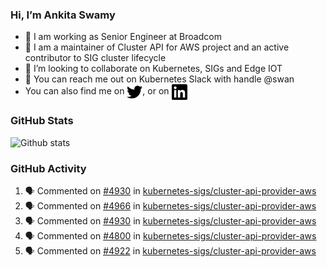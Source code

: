### Hi, I’m Ankita Swamy

- 💼 I am working as Senior Engineer at Broadcom
- 👀 I am a maintainer of Cluster API for AWS project and an active contributor to SIG cluster lifecycle
- 💞️ I’m looking to collaborate on Kubernetes, SIGs and Edge IOT
- 💬 You can reach me out on Kubernetes Slack with handle @swan
- You can also find me on <a href="https://twitter.com/SwamyAnkita" target="blank"><img align="center" src="https://raw.githubusercontent.com/Ankitasw/Ankitasw/master/svg/twitter.svg" alt="Ankitasw" height="25" width="25" color="#1DA1f2" /></a>, or on <a href="https://www.linkedin.com/in/Ankitaswamy/" target="blank"><img align="center" src="https://raw.githubusercontent.com/Ankitasw/Ankitasw/master/svg/linkedin.svg" alt="Ankitasw" height="25" width="25" /></a>

### GitHub Stats
![Github stats](https://github-readme-stats.vercel.app/api?username=Ankitasw&count_private=true&show_icons=true&theme=tokyonight)

### GitHub Activity 
<!--START_SECTION:activity-->
1. 🗣 Commented on [#4930](https://github.com/kubernetes-sigs/cluster-api-provider-aws/pull/4930#issuecomment-2123999663) in [kubernetes-sigs/cluster-api-provider-aws](https://github.com/kubernetes-sigs/cluster-api-provider-aws)
2. 🗣 Commented on [#4966](https://github.com/kubernetes-sigs/cluster-api-provider-aws/pull/4966#issuecomment-2123999058) in [kubernetes-sigs/cluster-api-provider-aws](https://github.com/kubernetes-sigs/cluster-api-provider-aws)
3. 🗣 Commented on [#4930](https://github.com/kubernetes-sigs/cluster-api-provider-aws/pull/4930#issuecomment-2119768511) in [kubernetes-sigs/cluster-api-provider-aws](https://github.com/kubernetes-sigs/cluster-api-provider-aws)
4. 🗣 Commented on [#4800](https://github.com/kubernetes-sigs/cluster-api-provider-aws/pull/4800#issuecomment-2119765668) in [kubernetes-sigs/cluster-api-provider-aws](https://github.com/kubernetes-sigs/cluster-api-provider-aws)
5. 🗣 Commented on [#4922](https://github.com/kubernetes-sigs/cluster-api-provider-aws/pull/4922#issuecomment-2119764282) in [kubernetes-sigs/cluster-api-provider-aws](https://github.com/kubernetes-sigs/cluster-api-provider-aws)
<!--END_SECTION:activity-->
